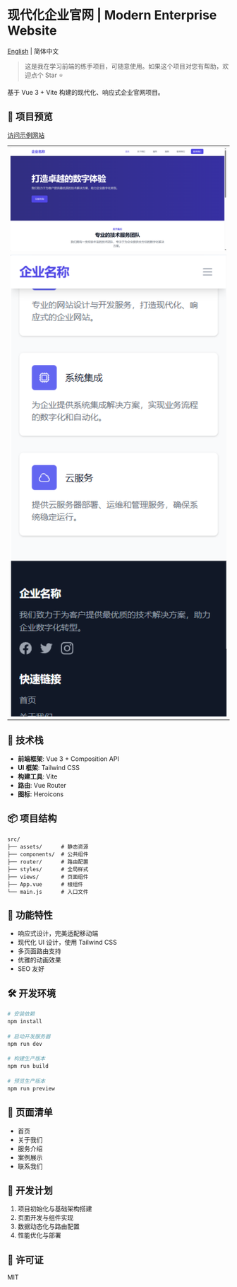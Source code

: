 # 现代化企业官网 | Modern Enterprise Website

[English](./README.en.md) | 简体中文

> 这是我在学习前端的练手项目，可随意使用。如果这个项目对您有帮助，欢迎点个 Star ⭐️

基于 Vue 3 + Vite 构建的现代化、响应式企业官网项目。

## 📸 项目预览
[访问示例网站](https://xxxsas.github.io/website/)

<table>
  <tr>
    <td><img src="README/image-20250415102352743.png" alt="首页预览" width="600"/></td>
  </tr>
  <tr>
    <td><img src="README/image-20250415102421339.png" alt="功能展示" width="600"/></td>
  </tr>
</table>

## 🚀 技术栈

- **前端框架**: Vue 3 + Composition API
- **UI 框架**: Tailwind CSS
- **构建工具**: Vite
- **路由**: Vue Router
- **图标**: Heroicons

## 📦 项目结构

```
src/
├── assets/      # 静态资源
├── components/  # 公共组件
├── router/      # 路由配置
├── styles/      # 全局样式
├── views/       # 页面组件
├── App.vue      # 根组件
└── main.js      # 入口文件
```

## 🎯 功能特性

- 响应式设计，完美适配移动端
- 现代化 UI 设计，使用 Tailwind CSS
- 多页面路由支持
- 优雅的动画效果
- SEO 友好

## 🛠️ 开发环境

```bash
# 安装依赖
npm install

# 启动开发服务器
npm run dev

# 构建生产版本
npm run build

# 预览生产版本
npm run preview
```

## 📝 页面清单

- 首页
- 关于我们
- 服务介绍
- 案例展示
- 联系我们

## 🔧 开发计划

1. 项目初始化与基础架构搭建
2. 页面开发与组件实现
3. 数据动态化与路由配置
4. 性能优化与部署

## 📄 许可证

MIT
